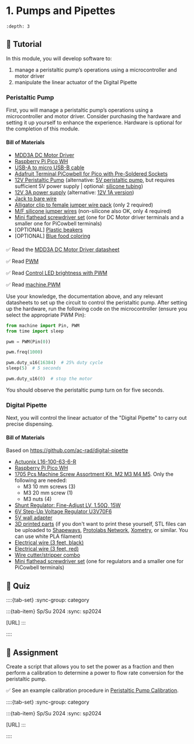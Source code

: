 # 1. Pumps and Pipettes

```{contents}
:depth: 3
```

## 🔰 Tutorial

In this module, you will develop software to:
1. manage a peristaltic pump’s operations using a microcontroller and motor driver
2. manipulate the linear actuator of the Digital Pipette

### Peristaltic Pump

First, you will manage a peristaltic pump’s operations using a microcontroller and motor driver. Consider purchasing the hardware and setting it up yourself to enhance the experience. Hardware is optional for the completion of this module.

#### Bill of Materials

- [MDD3A DC Motor Driver](https://www.cytron.io/p-3amp-4v-16v-dc-motor-driver-2-channels)
- [Raspberry Pi Pico WH](https://www.raspberrypi.com/products/raspberry-pi-pico/?variant=raspberry-pi-pico-wh)
- [USB-A to micro USB-B cable](https://www.digikey.ca/en/products/detail/stewart-connector/SC-2AMK003F/8544577)
- [Adafruit Terminal PiCowbell for Pico with Pre-Soldered Sockets](https://www.adafruit.com/product/5907)
- [12V Peristaltic Pump](https://www.adafruit.com/product/1150)  (alternative: [5V peristaltic pump](https://www.adafruit.com/product/3910), but requires sufficient 5V power supply | optional: [silicone tubing](https://www.adafruit.com/product/3659))
- [12V 3A power supply](https://www.digikey.ca/en/products/detail/xp-power/VEL36US120-US-JA/6220849) (alternative: [12V 1A version](https://www.digikey.ca/en/products/detail/xp-power/VEL12US120-US-JA/5726833))
- [Jack to bare wire](https://www.digikey.ca/en/products/detail/tensility-international-corp/10-02247/6412282)
- [Alligator clip to female jumper wire pack](https://www.adafruit.com/product/4304) (only 2 required)
- [M/F silicone jumper wires](https://www.adafruit.com/product/5837) (non-silicone also OK, only 4 required)
- [Mini flathead screwdriver set](https://www.amazon.ca/dp/B08QCT9NHY/) (one for DC Motor driver terminals and a smaller one for PiCowbell terminals)
- [OPTIONAL] [Plastic beakers](https://www.amazon.ca/Measuring-Graduated-Polypropylene-Laboratory-Experiments/dp/B083JC39W8)
- [OPTIONAL] [Blue food coloring](https://www.amazon.ca/Club-House-Food-Colour-Preparation/dp/B00HVVNFPI/)
<!-- - [OPTIONAL] [Glycerin](https://www.amazon.ca/NOW-Vegetable-Glycerine-Liquid-118ml/dp/B00PUX5SF4/) (low vapor pressure for longer-running setups, alternative: water) -->

#### 

✅ Read the [MDD3A DC Motor Driver datasheet](https://docs.google.com/document/d/1ax3gSo0srTzoSr2bo8ETLym0OqrYjlk_JCZK4kxtfXg/edit?usp=sharing)

✅ Read [PWM](https://en.wikipedia.org/wiki/Pulse-width_modulation)

✅ Read [Control LED brightness with PWM](https://projects.raspberrypi.org/en/projects/getting-started-with-the-pico/7)

✅ Read [machine.PWM](https://docs.micropython.org/en/latest/rp2/quickref.html#pwm-pulse-width-modulation)

Use your knowledge, the documentation above, and any relevant datasheets to set up the circuit to control the peristaltic pump. After setting up the hardware, run the following code on the microcontroller (ensure you select the appropriate PWM Pin):

```python
from machine import Pin, PWM
from time import sleep

pwm = PWM(Pin(0))

pwm.freq(1000)

pwm.duty_u16(16384)  # 25% duty cycle
sleep(5)  # 5 seconds

pwm.duty_u16(0)  # stop the motor
```

You should observe the peristaltic pump turn on for five seconds.

### Digital Pipette

Next, you will control the linear actuator of the "Digital Pipette" to carry out precise dispensing.

#### Bill of Materials

Based on https://github.com/ac-rad/digital-pipette

- [Actuonix L16-100-63-6-R](https://www.actuonix.com/l16-100-63-6-r)
- [Raspberry Pi Pico WH](https://www.raspberrypi.com/products/raspberry-pi-pico/?variant=raspberry-pi-pico-wh)
- [1705 Pcs Machine Screw Assortment Kit, M2 M3 M4 M5](https://www.amazon.ca/Machine-Assortment-Metric-Washers-Button/dp/B0C3926M1B/). Only the following are needed:
  - M3 10 mm screws (3)
  - M3 20 mm screw (1)
  - M3 nuts (4)
- [Shunt Regulator: Fine-Adjust LV, 1.50Ω, 15W](https://www.pololu.com/product/3778)
- [6V Step-Up Voltage Regulator U3V70F6](https://www.pololu.com/product/2892)
- [5V wall adapter](https://www.digikey.ca/en/products/detail/phihong-usa/PSAA05A-050QL6-R/6560437)
- [3D printed parts](https://github.com/ac-rad/digital-pipette/tree/main/design/stl) (if you don't want to print these yourself, STL files can be uploaded to [Shapeways](https://www.shapeways.com/), [Protolabs Network](https://www.hubs.com/), [Xometry](https://www.xometry.com/), or similar. You can use white PLA filament)
- [Electrical wire (3 feet, black)](https://www.digikey.ca/en/products/detail/cnc-tech/10981-18-1-2000-001-1-TD/17799168)
- [Electrical wire (3 feet, red)](https://www.digikey.ca/en/products/detail/cnc-tech/10981-18-1-2000-004-1-TD/17799190)
- [Wire cutter/stripper combo](https://www.amazon.ca/Professional-crimping-Multi-Tool-Stripper-Multi-Function/dp/B073YG65N2)
- [Mini flathead screwdriver set](https://www.amazon.ca/dp/B08QCT9NHY/) (one for regulators and a smaller one for PiCowbell terminals)

## 🚀 Quiz

::::{tab-set}
:sync-group: category

:::{tab-item} Sp/Su 2024
:sync: sp2024

[URL]
:::

::::


## 📄 Assignment

Create a script that allows you to set the power as a fraction and then perform a calibration to determine a power to flow rate conversion for the peristaltic pump.

✅ See an example calibration procedure in [Peristaltic Pump Calibration](https://docs.google.com/spreadsheets/d/18t2_kxa8xe1a8FoVrQRKD_lHAqVDYKhnHKoxriJCWNc/edit?usp=sharing).

::::{tab-set}
:sync-group: category

:::{tab-item} Sp/Su 2024
:sync: sp2024

[URL]
:::

::::